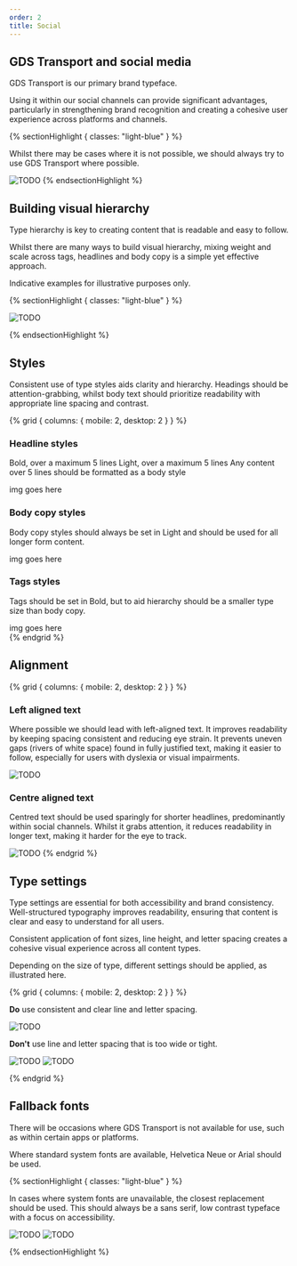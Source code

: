 ```yaml
---
order: 2
title: Social
---
```


## GDS Transport and social media

GDS Transport is our primary brand typeface.

Using it within our social channels can provide significant advantages, particularly in strengthening brand recognition and creating a cohesive user experience across platforms and channels.

{% sectionHighlight { classes: "light-blue" } %}

Whilst there may be cases where it is not possible, we should always try to use GDS Transport where possible.

<!-- TODO: image is duplicated in ../app/ -->

![TODO](./gds-transport.svg)
{% endsectionHighlight %}

## Building visual hierarchy

Type hierarchy is key to creating content that is readable and easy to follow.

Whilst there are many ways to build visual hierarchy, mixing weight and scale across tags, headlines and body copy is a simple yet effective approach.

<div class="inset">

Indicative examples for illustrative purposes only.

</div>

{% sectionHighlight { classes: "light-blue" } %}

![TODO](./type-hierarchy.png)

{% endsectionHighlight %}

## Styles

Consistent use of type styles aids clarity and hierarchy. Headings should be attention-grabbing, whilst body text should prioritize readability with appropriate line spacing and contrast.

<!-- TODO: lots to do here, some of the below should probably be in images -->

{% grid { columns: { mobile: 2, desktop: 2 } } %}

<div class="border">

### Headline styles

Bold, over a maximum 5 lines
Light, over a maximum 5 lines
Any content over 5 lines should be formatted as a body style

</div>
<div>
img goes here
</div>

<div class="border">

### Body copy styles

Body copy styles should always be set in Light and should be used for all longer form content.

</div>
<div>
img goes here
</div>
<div class="border">

### Tags styles

Tags should be set in Bold, but to aid hierarchy should be a smaller type size than body copy.

</div>
<div>
img goes here
</div>
{% endgrid %}

## Alignment

<!-- TODO: the next two headings started with a small image that is not in here yet
           but we might not need it for consistency reasons? -->

{% grid { columns: { mobile: 2, desktop: 2 } } %}

<div class="border">

### Left aligned text

Where possible we should lead with left-aligned text. It improves readability by keeping spacing consistent and reducing eye strain. It prevents uneven gaps (rivers of white space) found in fully justified text, making it easier to follow, especially for users with dyslexia or visual impairments.

</div>

![TODO](./left-aligned.png)

<div class="border">

### Centre aligned text

Centred text should be used sparingly for shorter headlines, predominantly within social channels. Whilst it grabs attention, it reduces readability in longer text, making it harder for the eye to track.

</div>

![TODO](./centre-aligned.png)
{% endgrid %}

## Type settings

Type settings are essential for both accessibility and brand consistency. Well-structured typography improves readability, ensuring that content is clear and easy to understand for all users.

Consistent application of font sizes, line height, and letter spacing creates a cohesive visual experience across all content types.

Depending on the size of type, different settings should be applied, as illustrated here.

{% grid { columns: { mobile: 2, desktop: 2 } } %}

<div class="border">

**Do** use consistent and clear line and letter spacing.

</div>

![TODO](./type-settings-do.png)

<div class="border">

**Don't** use line and letter spacing that is too wide or tight.

</div>
<div>

![TODO](./type-settings-dont-1.png) ![TODO](./type-settings-dont-2.png)</div>

{% endgrid %}

## Fallback fonts

There will be occasions where GDS Transport is not available for use, such as within certain apps or platforms.

Where standard system fonts are available, Helvetica Neue or Arial should be used.

{% sectionHighlight { classes: "light-blue" } %}

In cases where system fonts are unavailable, the closest replacement should be used. This should always be a sans serif, low contrast typeface with a focus on accessibility.

![TODO](./helvetica-neue.svg)
![TODO](./arial.svg)

{% endsectionHighlight %}
